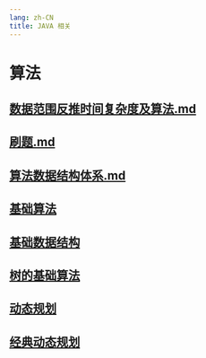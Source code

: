 ```yaml
---
lang: zh-CN
title: JAVA 相关
---
```

# 算法

## [数据范围反推时间复杂度及算法.md](../arithmetic/数据范围反推时间复杂度及算法.md)
## [刷题.md](../arithmetic/刷题.md)
## [算法数据结构体系.md](../arithmetic/算法数据结构体系.md)
## [基础算法](../arithmetic/基础算法.md)
## [基础数据结构](../arithmetic/基础数据结构.md)
## [树的基础算法](../arithmetic/树的基础算法.md)
## [动态规划](../arithmetic/动态规划.md)
## [经典动态规划](../arithmetic/经典动态规划.md)
